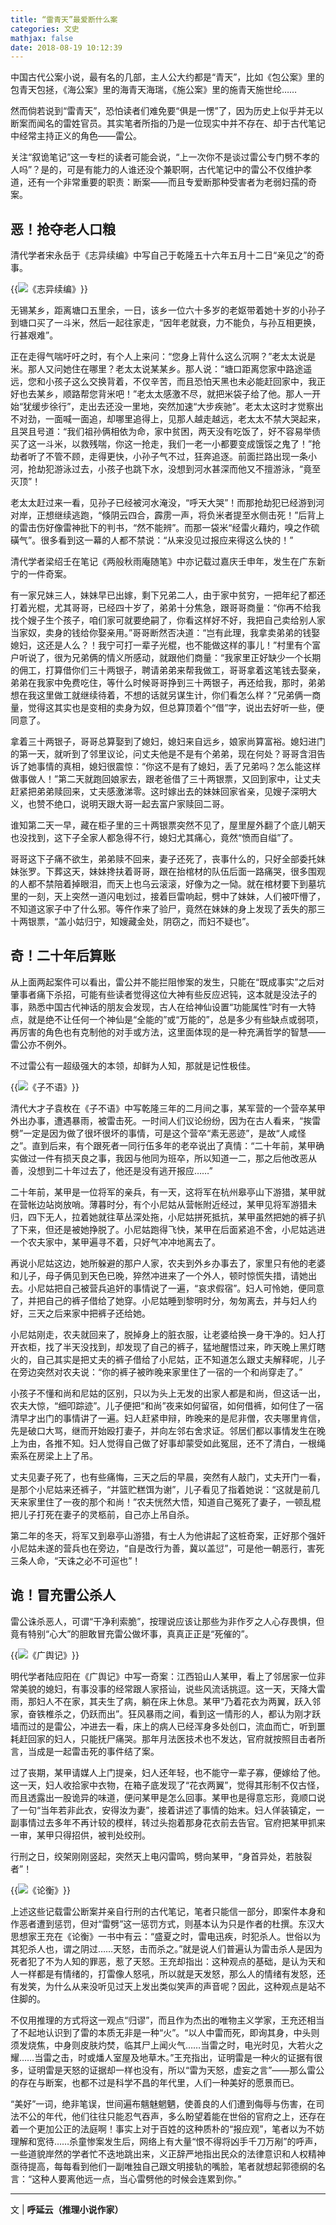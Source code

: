 ```yaml
---
title: “雷青天”最爱断什么案
categories: 文史
mathjax: false
date: 2018-08-19 10:12:39
---
```

中国古代公案小说，最有名的几部，主人公大约都是“青天”，比如《包公案》里的包青天包拯，《海公案》里的海青天海瑞，《施公案》里的施青天施世纶……

然而倘若说到“雷青天”，恐怕读者们难免要“俱是一愣”了，因为历史上似乎并无以断案而闻名的雷姓官员。其实笔者所指的乃是一位现实中并不存在、却于古代笔记中经常主持正义的角色——雷公。

关注“叙诡笔记”这一专栏的读者可能会说，“上一次你不是谈过雷公专门劈不孝的人吗”？是的，可是有能力的人谁还没个兼职啊，古代笔记中的雷公不仅维护孝道，还有一个非常重要的职责：断案——而且专爱断那种受害者为老弱妇孺的奇案。

## 恶！抢夺老人口粮

清代学者宋永岳于《志异续编》中写自己于乾隆五十六年五月十二日“亲见之”的奇事。

{{<img src="https://ian2.oss-cn-hangzhou.aliyuncs.com/clt6/20190309181246.png" alt="《志异续编》">}}

无锡某乡，距离塘口五里余，一日，该乡一位六十多岁的老妪带着她十岁的小孙子到塘口买了一斗米，然后一起往家走，“因年老就衰，力不能负，与孙互相更换，行甚艰难”。

正在走得气喘吁吁之时，有个人上来问：“您身上背什么这么沉啊？”老太太说是米。那人又问她住在哪里？老太太说某某乡。那人说：“塘口距离您家中路途遥远，您和小孩子这么交换背着，不仅辛苦，而且恐怕天黑也未必能赶回家中，我正好也去某乡，顺路帮您背米吧！”老太太感激不尽，就把米袋子给了他。那人一开始“犹缓步徐行”，走出去还没一里地，突然加速“大步疾驰”。老太太这时才觉察出不对劲，一面喊一面追，却哪里追得上，见那人越走越远，老太太不禁大哭起来，且哭且号道：“我们祖孙俩相依为命，家中贫困，两天没有吃饭了，好不容易举债买了这一斗米，以救残喘，你这一抢走，我们一老一小都要变成饿馁之鬼了！”抢劫者听了不管不顾，走得更快，小孙子气不过，狂奔追逐。前面拦路出现一条小河，抢劫犯游泳过去，小孩子也跳下水，没想到河水甚深而他又不擅游泳，“竟至灭顶”！

老太太赶过来一看，见孙子已经被河水淹没，“呼天大哭”！而那抢劫犯已经游到河对岸，正想继续逃跑，“倏阴云四合，霹雳一声，将负米者提至水侧击死！”后背上的雷击伤好像雷神批下的判书，“然不能辨”。而那一袋米“经雷火藉灼，嗅之作硫磺气”。很多看到这一幕的人都不禁说：“从来没见过报应来得这么快的！”

清代学者梁绍壬在笔记《两般秋雨庵随笔》中亦记载过嘉庆壬申年，发生在广东新宁的一件奇案。

有一家兄妹三人，妹妹早已出嫁，剩下兄弟二人，由于家中贫穷，一把年纪了都还打着光棍，尤其哥哥，已经四十岁了，弟弟十分焦急，跟哥哥商量：“你再不给我找个嫂子生个孩子，咱们家可就要绝嗣了，你看这样好不好，我把自己卖给别人家当家奴，卖身的钱给你娶亲用。”哥哥断然否决道：“岂有此理，我拿卖弟弟的钱娶媳妇，这还是人么？！我宁可打一辈子光棍，也不能做这样的事儿！”村里有个富户听说了，很为兄弟俩的情义所感动，就跟他们商量：“我家里正好缺少一个长期的佣工，打算借你们三十两银子，聘请弟弟来帮我做工，哥哥拿着这笔钱去娶亲，弟弟在我家中免费吃住，等什么时候哥哥挣到三十两银子，再还给我，那时，弟弟想在我这里做工就继续待着，不想的话就另谋生计，你们看怎么样？”兄弟俩一商量，觉得这其实也是变相的卖身为奴，但总算顶着个“借”字，说出去好听一些，便同意了。

拿着三十两银子，哥哥总算娶到了媳妇，媳妇来自远乡，娘家尚算富裕。媳妇进门的第一天，就听到了邻里议论，问丈夫他是不是有个弟弟，现在何处？哥哥含泪告诉了她事情的真相，媳妇很震惊：“你这不是有了媳妇，丢了兄弟吗？怎么能这样做事做人！”第二天就跑回娘家去，跟老爸借了三十两银票，又回到家中，让丈夫赶紧把弟弟赎回来，丈夫感激涕零。这时嫁出去的妹妹回家省亲，见嫂子深明大义，也赞不绝口，说明天跟大哥一起去富户家赎回二哥。

谁知第二天一早，藏在柜子里的三十两银票突然不见了，屋里屋外翻了个底儿朝天也没找到，这下子全家人都急得不行，媳妇尤其痛心，竟然“愤而自缢”了。

哥哥这下子痛不欲生，弟弟赎不回来，妻子还死了，丧事什么的，只好全部委托妹妹张罗。下葬这天，妹妹搀扶着哥哥，跟在抬棺材的队伍后面一路痛哭，很多围观的人都不禁陪着掉眼泪，而天上也乌云滚滚，好像为之一恸。就在棺材要下到墓坑里的一刻，天上突然一道闪电划过，接着巨雷响起，劈中了妹妹，人们被吓懵了，不知道这家子中了什么邪。等仵作来了验尸，竟然在妹妹的身上发现了丢失的那三十两银票，“盖小姑归宁，知嫂藏金处，阴窃之，而妇不疑也”。

## 奇！二十年后算账

从上面两起案件可以看出，雷公并不能拦阻惨案的发生，只能在“既成事实”之后对肇事者痛下杀招，可能有些读者觉得这位大神有些反应迟钝，这本就是没法子的事，熟悉中国古代神话的朋友会发现，古人在给神仙设置“功能属性”时有一大特点，就是绝不让任何一个神仙是“全能的”或“万能的”，总是多少有些缺点或弱项，再厉害的角色也有克制他的对手或方法，这里面体现的是一种充满哲学的智慧——雷公亦不例外。

不过雷公有一超级强大的本领，却鲜为人知，那就是记性极佳。

{{<img src="https://ian2.oss-cn-hangzhou.aliyuncs.com/clt6/20190309181314.png" alt="《子不语》">}}

清代大才子袁枚在《子不语》中写乾隆三年的二月间之事，某军营的一个营卒某甲外出办事，遭遇暴雨，被雷击死。一时间人们议论纷纷，因为在古人看来，“挨雷劈”一定是因为做了很坏很坏的事情，可是这个营卒“素无恶迹”，是故“人咸怪之”。直到后来，有个跟死者一同行伍多年的老卒说出了真情：“二十年前，某甲确实做过一件有损天良之事，我因与他同为班卒，所以知道一二，那之后他改恶从善，没想到二十年过去了，他还是没有逃开报应……”

二十年前，某甲是一位将军的亲兵，有一天，这将军在杭州皋亭山下游猎，某甲就在营帐边站岗放哨。薄暮时分，有个小尼姑从营帐附近经过，某甲见将军游猎未归，四下无人，拉着她就往草丛深处拖，小尼姑拼死抵抗，某甲虽然把她的裤子扒了下来，但还是被她挣脱了。小尼姑跑得飞快，某甲在后面紧追不舍，小尼姑逃进一个农夫家中，某甲遍寻不着，只好气冲冲地离去了。

再说小尼姑这边，她所躲避的那户人家，农夫到外乡办事去了，家里只有他的老婆和儿子，母子俩见到天色已晚，猝然冲进来了一个外人，顿时惊慌失措，请她出去。小尼姑把自己被营兵追奸的事情说了一遍，“哀求假宿”。妇人可怜她，便同意了，并把自己的裤子借给了她穿。小尼姑睡到黎明时分，匆匆离去，并与妇人约好，三天之后来家中把裤子还给她。

小尼姑刚走，农夫就回来了，脱掉身上的脏衣服，让老婆给换一身干净的。妇人打开衣柜，找了半天没找到，却发现了自己的裤子，猛地醒悟过来，昨天晚上黑灯瞎火的，自己其实是把丈夫的裤子借给了小尼姑，正不知道怎么跟丈夫解释呢，儿子在旁边突然对农夫说：“你的裤子被昨晚来家里住了一宿的一个和尚穿走了。”

小孩子不懂和尚和尼姑的区别，只以为头上无发的出家人都是和尚，但这话一出，农夫大惊，“细叩踪迹”。儿子便把“和尚”夜来如何留宿，如何借裤，如何住了一宿清早才出门的事情讲了一遍。妇人赶紧申辩，昨晚来的是尼非僧，农夫哪里肯信，先是破口大骂，继而开始殴打妻子，并向左邻右舍求证。邻居们都以事情发生在晚上为由，各推不知。妇人觉得自己做了好事却蒙受如此冤屈，还不了清白，一根绳索系在房梁上上了吊。

丈夫见妻子死了，也有些痛悔，三天之后的早晨，突然有人敲门，丈夫开门一看，是那个小尼姑来还裤子，“并篮贮糕饵为谢”，儿子看见了指着她说：“这就是前几天来家里住了一夜的那个和尚！”农夫恍然大悟，知道自己冤死了妻子，一顿乱棍把儿子打死在妻子的灵柩前，自己亦上吊自杀。

第二年的冬天，将军又到皋亭山游猎，有士人为他讲起了这桩奇案，正好那个强奸小尼姑未遂的营兵也在旁边，“自是改行为善，冀以盖愆”，可是他一朝恶行，害死三条人命，“天诛之必不可逭也”！

## 诡！冒充雷公杀人

雷公诛杀恶人，可谓“干净利索脆”，按理说应该让那些为非作歹之人心存畏惧，但竟有特别“心大”的胆敢冒充雷公做坏事，真真正正是“死催的”。

{{<img src="https://ian2.oss-cn-hangzhou.aliyuncs.com/clt6/20190309181333.png" alt="《广舆记》">}}

明代学者陆应阳在《广舆记》中写一奇案：江西铅山人某甲，看上了邻居家一位非常美貌的媳妇，有事没事的经常跟人家搭讪，说些风流话挑逗。这一天，天降大雷雨，那妇人不在家，其夫生了病，躺在床上休息。某甲“乃着花衣为两翼，跃入邻家，奋铁椎杀之，仍跃而出”。狂风暴雨之间，看到这一情形的人，都认为刚才跃墙而过的是雷公，冲进去一看，床上的病人已经浑身多处创口，流血而亡，听到噩耗赶回家的妇人，只能抚尸痛哭。那年月法医技术也不发达，官府就按照目击者所言，当成是一起雷击死的事件结了案。

过了丧期，某甲请媒人上门提亲，妇人还年轻，也不能守一辈子寡，便嫁给了他。这一天，妇人收拾家中衣物，在箱子底发现了“花衣两翼”，觉得其形制不仅古怪，而且透露出一股诡异的味道，便问某甲是怎么回事。某甲也是得意忘形，竟顺口说了一句“当年若非此衣，安得汝为妻”，接着讲述了事情的始末。妇人佯装镇定，一副事情过去多年不再计较的模样，转过头抱着那身花衣前去告官。官府把某甲抓来一审，某甲只得招供，被判处绞刑。

行刑之日，绞架刚刚竖起，突然天上电闪雷鸣，劈向某甲，“身首异处，若肢裂者”！

{{<img src="https://ian2.oss-cn-hangzhou.aliyuncs.com/clt6/20190309181401.png" alt="《论衡》">}}

上述这些记载雷公断案并亲自行刑的古代笔记，笔者只能信一部分，即案件本身和作恶者遭到惩罚，但对“雷劈”这一惩罚方式，则基本认为只是作者的杜撰。东汉大思想家王充在《论衡》一书中有云：“盛夏之时，雷电迅疾，时犯杀人。世俗以为其犯杀人也，谓之阴过……天怒，击而杀之。”就是说人们普遍认为雷击杀人是因为死者犯了不为人知的罪恶，惹了天怒。王充却指出：这种观点的基础，是认为天和人一样都是有情绪的，打雷像人怒吼，所以就是天发怒，那么人的情绪有发怒，还有发笑，为什么从来没听见过天上发出类似笑声的声音呢？因此，这种观点是站不住脚的。

不仅用推理的方式将这一观点“归谬”，而且作为杰出的唯物主义学家，王充还相当了不起地认识到了雷的本质无非是一种“火”。“以人中雷而死，即询其身，中头则须发烧焦，中身则皮肤灼焚，临其尸上闻火气……当雷之时，电光时见，大若火之耀……当雷之击，时或燔人室屋及地草木。”王充指出，证明雷是一种火的证据有很多，证明雷是天怒的证据却一样也没有，所以“雷为天怒，虚妄之言”——那么雷公的存在与断案，也都不过是科学不昌的年代里，人们一种美好的愿景而已。

“美好”一词，绝非笔误，世间遍布魑魅魍魉，使善良的人们遭到侮辱与伤害，在司法不公的年代，他们往往只能忍气吞声，多么盼望着能在世俗的官府之上，还存在着一个更加公正的法庭啊！事实上对于百姓的这种质朴的“报应观”，笔者以为不妨理解和宽待……杀童惨案发生后，网络上有大量“恨不得将凶手千刀万剐”的呼声，一些道貌岸然的学者忙不迭地跳出来，义正辞严地指出民众的法律意识和人权精神亟待提高，每每看到他们一副唯独自己跟文明接轨的嘴脸，笔者就想起郭德纲的名言：“这种人要离他远一点，当心雷劈他的时候会连累到你。”

---
文 | **呼延云（推理小说作家）**
